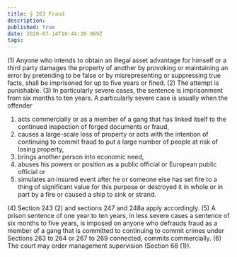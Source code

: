 ```yaml
---
title: § 263 Fraud 
description: 
published: true
date: 2020-07-14T10:44:20.969Z
tags: 
---
```


(1) Anyone who intends to obtain an illegal asset advantage for himself or a third party damages the property of another by provoking or maintaining an error by pretending to be false or by misrepresenting or suppressing true facts, shall be imprisoned for up to five years or fined.
(2) The attempt is punishable.
(3) In particularly severe cases, the sentence is imprisonment from six months to ten years. A particularly severe case is usually when the offender
1. acts commercially or as a member of a gang that has linked itself to the continued inspection of forged documents or fraud,
2. causes a large-scale loss of property or acts with the intention of continuing to commit fraud to put a large number of people at risk of losing property,
3. brings another person into economic need,
4. abuses his powers or position as a public official or European public official or
5. simulates an insured event after he or someone else has set fire to a thing of significant value for this purpose or destroyed it in whole or in part by a fire or caused a ship to sink or strand.

(4) Section 243 (2) and sections 247 and 248a apply accordingly.
(5) A prison sentence of one year to ten years, in less severe cases a sentence of six months to five years, is imposed on anyone who defrauds fraud as a member of a gang that is committed to continuing to commit crimes under Sections 263 to 264 or 267 to 269 connected, commits commercially.
(6) The court may order management supervision (Section 68 (1)).